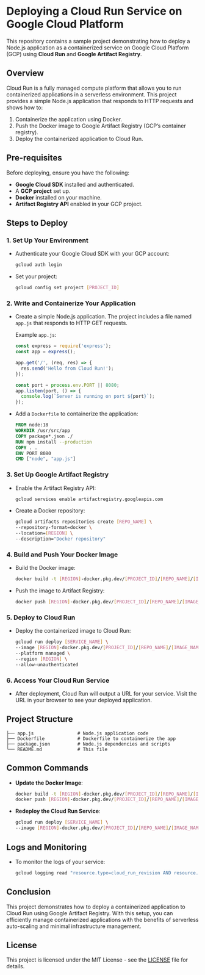 # **Deploying a Cloud Run Service on Google Cloud Platform**

This repository contains a sample project demonstrating how to deploy a Node.js application as a containerized service on Google Cloud Platform (GCP) using **Cloud Run** and **Google Artifact Registry**.

## **Overview**
Cloud Run is a fully managed compute platform that allows you to run containerized applications in a serverless environment. This project provides a simple Node.js application that responds to HTTP requests and shows how to:

1. Containerize the application using Docker.
2. Push the Docker image to Google Artifact Registry (GCP’s container registry).
3. Deploy the containerized application to Cloud Run.

## **Pre-requisites**

Before deploying, ensure you have the following:

- **Google Cloud SDK** installed and authenticated.
- A **GCP project** set up.
- **Docker** installed on your machine.
- **Artifact Registry API** enabled in your GCP project.

## **Steps to Deploy**

### **1. Set Up Your Environment**
- Authenticate your Google Cloud SDK with your GCP account:
  ```bash
  gcloud auth login
  ```
- Set your project:
  ```bash
  gcloud config set project [PROJECT_ID]
  ```

### **2. Write and Containerize Your Application**
- Create a simple Node.js application. The project includes a file named `app.js` that responds to HTTP GET requests.
  
  Example `app.js`:
  ```javascript
  const express = require('express');
  const app = express();
  
  app.get('/', (req, res) => {
    res.send('Hello from Cloud Run!');
  });

  const port = process.env.PORT || 8080;
  app.listen(port, () => {
    console.log(`Server is running on port ${port}`);
  });
  ```

- Add a `Dockerfile` to containerize the application:
  ```dockerfile
  FROM node:18
  WORKDIR /usr/src/app
  COPY package*.json ./
  RUN npm install --production
  COPY . .
  ENV PORT 8080
  CMD ["node", "app.js"]
  ```

### **3. Set Up Google Artifact Registry**
- Enable the Artifact Registry API:
  ```bash
  gcloud services enable artifactregistry.googleapis.com
  ```
- Create a Docker repository:
  ```bash
  gcloud artifacts repositories create [REPO_NAME] \
  --repository-format=docker \
  --location=[REGION] \
  --description="Docker repository"
  ```

### **4. Build and Push Your Docker Image**
- Build the Docker image:
  ```bash
  docker build -t [REGION]-docker.pkg.dev/[PROJECT_ID]/[REPO_NAME]/[IMAGE_NAME] .
  ```
- Push the image to Artifact Registry:
  ```bash
  docker push [REGION]-docker.pkg.dev/[PROJECT_ID]/[REPO_NAME]/[IMAGE_NAME]
  ```

### **5. Deploy to Cloud Run**
- Deploy the containerized image to Cloud Run:
  ```bash
  gcloud run deploy [SERVICE_NAME] \
  --image [REGION]-docker.pkg.dev/[PROJECT_ID]/[REPO_NAME]/[IMAGE_NAME] \
  --platform managed \
  --region [REGION] \
  --allow-unauthenticated
  ```

### **6. Access Your Cloud Run Service**
- After deployment, Cloud Run will output a URL for your service. Visit the URL in your browser to see your deployed application.

## **Project Structure**

```
├── app.js                # Node.js application code
├── Dockerfile            # Dockerfile to containerize the app
├── package.json          # Node.js dependencies and scripts
└── README.md             # This file
```

## **Common Commands**

- **Update the Docker Image**:
  ```bash
  docker build -t [REGION]-docker.pkg.dev/[PROJECT_ID]/[REPO_NAME]/[IMAGE_NAME] .
  docker push [REGION]-docker.pkg.dev/[PROJECT_ID]/[REPO_NAME]/[IMAGE_NAME]
  ```
- **Redeploy the Cloud Run Service**:
  ```bash
  gcloud run deploy [SERVICE_NAME] \
  --image [REGION]-docker.pkg.dev/[PROJECT_ID]/[REPO_NAME]/[IMAGE_NAME]
  ```

## **Logs and Monitoring**

- To monitor the logs of your service:
  ```bash
  gcloud logging read "resource.type=cloud_run_revision AND resource.labels.service_name=[SERVICE_NAME]"
  ```

## **Conclusion**

This project demonstrates how to deploy a containerized application to Cloud Run using Google Artifact Registry. With this setup, you can efficiently manage containerized applications with the benefits of serverless auto-scaling and minimal infrastructure management.

## **License**

This project is licensed under the MIT License - see the [LICENSE](LICENSE) file for details.

